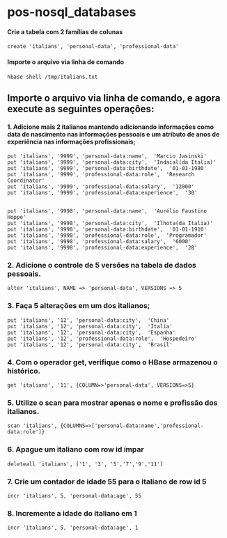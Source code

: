 # pos-nosql_databases

#### Crie a tabela com 2 famílias de colunas
```
create 'italians', 'personal-data', 'professional-data'
```

#### Importe o arquivo via linha de comando

```
hbase shell /tmp/italians.txt
```

## Importe o arquivo via linha de comando, e agora execute as seguintes operações:

#### 1. Adicione mais 2 italianos mantendo adicionando informações como data de nascimento nas informações pessoais e um atributo de anos de experiência nas informações profissionais;

```
put 'italians', '9999', 'personal-data:name',  'Marcio Jasinski'
put 'italians', '9999', 'personal-data:city',  'Indaial(da Italia)'
put 'italians', '9999', 'personal-data:birthdate',  '01-01-1980'
put 'italians', '9999', 'professional-data:role',  'Research Coordinator'
put 'italians', '9999', 'professional-data:salary',  '12000'
put 'italians', '9999', 'professional-data:experience',  '30'


put 'italians', '9998', 'personal-data:name',  'Aurélio Faustino Hoppe'
put 'italians', '9998', 'personal-data:city',  'Ilhota(da Italia)'
put 'italians', '9998', 'personal-data:birthdate',  '01-01-1910'
put 'italians', '9998', 'professional-data:role',  'Programador'
put 'italians', '9998', 'professional-data:salary',  '6000'
put 'italians', '9998', 'professional-data:experience',  '28'
```


### 2. Adicione o controle de 5 versões na tabela de dados pessoais.

```
alter 'italians', NAME => 'personal-data', VERSIONS => 5
```


### 3. Faça 5 alterações em um dos italianos;

```
put 'italians', '12', 'personal-data:city',  'China'
put 'italians', '12', 'personal-data:city',  'Italia'
put 'italians', '12', 'personal-data:city',  'Espanha'
put 'italians', '12', 'professional-data:role',  'Hospedeiro'
put 'italians', '12', 'personal-data:city',  'Brasil'
```

### 4. Com o operador get, verifique como o HBase armazenou o histórico.

```
get 'italians', '11', {COLUMN=>'personal-data', VERSIONS=>5}
```

### 5. Utilize o scan para mostrar apenas o nome e profissão dos italianos.

```
scan 'italians', {COLUMNS=>['personal-data:name','professional-data:role']}
```

### 6. Apague um italiano com row id ímpar
```
deleteall 'italians', ['1', '3', '5','7','9','11']
```

### 7. Crie um contador de idade 55 para o italiano de row id 5

```
incr 'italians', 5, 'personal-data:age', 55
```

### 8. Incremente a idade do italiano em 1
```
incr 'italians', 5, 'personal-data:age', 1
```